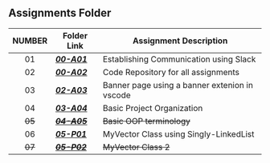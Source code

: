 ##  Assignments Folder

|   NUMBER   | Folder Link | Assignment Description |
| :---: | ----------- | ---------------------- |
| 01 | ***<a href="https://github.com/aayushbhurtel/2143-OOP-Aayush/tree/main/Assignments/00-A01"> 00-A01 </href>*** | Establishing Communication using Slack
| 02 | ***<a href="https://github.com/aayushbhurtel/2143-OOP-Aayush/tree/main/Assignments/00-A02"> 00-A02 </href>*** | Code Repository for all assignments
| 03    | ***<a href="https://github.com/aayushbhurtel/2143-OOP-Aayush/tree/main/Assignments/02-A03"> 02-A03 </href>*** | Banner page using a banner extenion in vscode|
| 04    | ***<a href="https://github.com/aayushbhurtel/2143-OOP-Aayush/tree/main/Assignments/02-A04"> 03-A04 </href>*** | Basic Project Organization
| ~~05~~   | ~~***<a href="https://github.com/aayushbhurtel/2143-OOP-Aayush/tree/main/Assignments/02-A03"> 04-A05 </href>***~~ | ~~Basic OOP terminology~~
| 06    | ***<a href="https://github.com/aayushbhurtel/2143-OOP-Aayush/tree/main/Assignments/05-P01"> 05-P01 </href>*** | MyVector Class using Singly-LinkedList|
| ~~07~~    | ~~***<a href="https://github.com/aayushbhurtel/2143-OOP-Aayush/tree/main/Assignments/02-A03"> 05-P02 </href>***~~ | ~~MyVector Class 2~~|